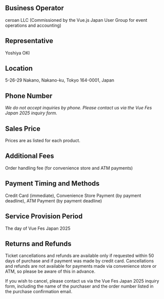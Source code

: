 ## Business Operator  

ceroan LLC (Commissioned by the Vue.js Japan User Group for event operations and accounting)

## Representative  

Yoshiya OKI

## Location  

5-26-29 Nakano, Nakano-ku, Tokyo 164-0001, Japan

## Phone Number  

*We do not accept inquiries by phone. Please contact us via the Vue Fes Japan 2025 inquiry form.*

## Sales Price  

Prices are as listed for each product.

## Additional Fees  

Order handling fee (for convenience store and ATM payments)

## Payment Timing and Methods  

Credit Card (immediate), Convenience Store Payment (by payment deadline), ATM Payment (by payment deadline)

## Service Provision Period  

The day of Vue Fes Japan 2025

## Returns and Refunds  

Ticket cancellations and refunds are available only if requested within 50 days of purchase and if payment was made by credit card. Cancellations and refunds are not available for payments made via convenience store or ATM, so please be aware of this in advance.

If you wish to cancel, please contact us via the Vue Fes Japan 2025 inquiry form, including the name of the purchaser and the order number listed in the purchase confirmation email.
